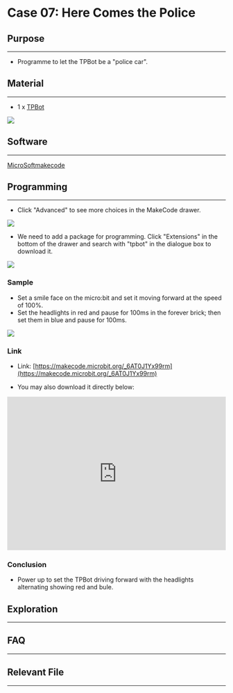 # Case 07: Here Comes the Police

## Purpose
---
- Programme to let the TPBot be a "police car".

## Material
---

- 1 x [TPBot](https://shop.elecfreaks.com/products/elecfreaks-micro-bit-tpbot-car-kit-without-micro-bit-board?_pos=1&_sid=f32828112&_ss=r)


![](./images/TPBot_tianpeng_case_01_01.png)

## Software
---
[MicroSoftmakecode](https://makecode.microbit.org/#)


## Programming 
---


- Click "Advanced" to see more choices in the MakeCode drawer. 

![](./images/TPBot_tianpeng_case_01_02.png)

- We need to add a package for programming. Click "Extensions" in the bottom of the drawer and search with "tpbot" in the dialogue box to download it.  

![](./images/TPBot_tianpeng_case_01_03.png)

### Sample
- Set a smile face on the micro:bit and set it moving forward at the speed of 100%.
- Set the headlights in red and pause for 100ms in the forever brick; then set them in blue and pause for 100ms. 

![](./images/TPBot_tianpeng_case_07_04.png)

### Link
- Link: [https://makecode.microbit.org/_6AT0J1Yx99rm](https://makecode.microbit.org/_6AT0J1Yx99rm)

- You may also download it directly below: 

<div style="position:relative;height:0;padding-bottom:70%;overflow:hidden;"><iframe style="position:absolute;top:0;left:0;width:100%;height:100%;" src="https://makecode.microbit.org/#pub:_6AT0J1Yx99rm" frameborder="0" sandbox="allow-popups allow-forms allow-scripts allow-same-origin"></iframe></div>  


### Conclusion

- Power up to set the TPBot driving forward with the headlights alternating showing red and bule. 

## Exploration
---


## FAQ
---


## Relevant File
---


